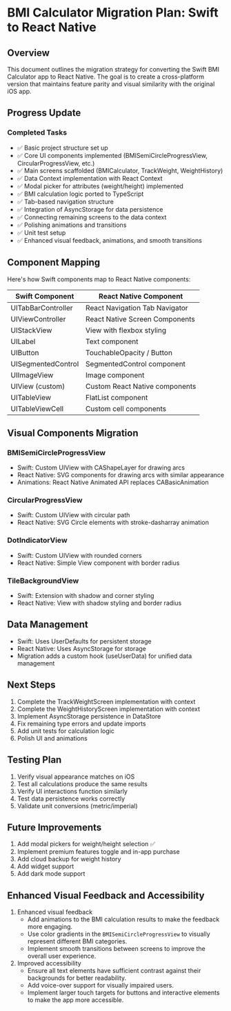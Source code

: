 # BMI Calculator Migration Plan: Swift to React Native

## Overview
This document outlines the migration strategy for converting the Swift BMI Calculator app to React Native. The goal is to create a cross-platform version that maintains feature parity and visual similarity with the original iOS app.

## Progress Update

### Completed Tasks
- ✅ Basic project structure set up
- ✅ Core UI components implemented (BMISemiCircleProgressView, CircularProgressView, etc.)
- ✅ Main screens scaffolded (BMICalculator, TrackWeight, WeightHistory)
- ✅ Data Context implementation with React Context
- ✅ Modal picker for attributes (weight/height) implemented
- ✅ BMI calculation logic ported to TypeScript
- ✅ Tab-based navigation structure
- ✅ Integration of AsyncStorage for data persistence
- ✅ Connecting remaining screens to the data context
- ✅ Polishing animations and transitions
- ✅ Unit test setup
- ✅ Enhanced visual feedback, animations, and smooth transitions

## Component Mapping
Here's how Swift components map to React Native components:

| Swift Component | React Native Component |
|-----------------|------------------------|
| UITabBarController | React Navigation Tab Navigator |
| UIViewController | React Native Screen Components |
| UIStackView | View with flexbox styling |
| UILabel | Text component |
| UIButton | TouchableOpacity / Button |
| UISegmentedControl | SegmentedControl component |
| UIImageView | Image component |
| UIView (custom) | Custom React Native components |
| UITableView | FlatList component |
| UITableViewCell | Custom cell components |

## Visual Components Migration

### BMISemiCircleProgressView
- Swift: Custom UIView with CAShapeLayer for drawing arcs
- React Native: SVG components for drawing arcs with similar appearance
- Animations: React Native Animated API replaces CABasicAnimation

### CircularProgressView
- Swift: Custom UIView with circular path
- React Native: SVG Circle elements with stroke-dasharray animation

### DotIndicatorView
- Swift: Custom UIView with rounded corners
- React Native: Simple View component with border radius

### TileBackgroundView
- Swift: Extension with shadow and corner styling
- React Native: View with shadow styling and border radius

## Data Management
- Swift: Uses UserDefaults for persistent storage
- React Native: Uses AsyncStorage for storage
- Migration adds a custom hook (useUserData) for unified data management

## Next Steps
1. Complete the TrackWeightScreen implementation with context
2. Complete the WeightHistoryScreen implementation with context
3. Implement AsyncStorage persistence in DataStore
4. Fix remaining type errors and update imports
5. Add unit tests for calculation logic
6. Polish UI and animations

## Testing Plan
1. Verify visual appearance matches on iOS
2. Test all calculations produce the same results
3. Verify UI interactions function similarly
4. Test data persistence works correctly
5. Validate unit conversions (metric/imperial)

## Future Improvements
1. Add modal pickers for weight/height selection ✅
2. Implement premium features toggle and in-app purchase
3. Add cloud backup for weight history
4. Add widget support 
5. Add dark mode support 

## Enhanced Visual Feedback and Accessibility
1. Enhanced visual feedback
   - Add animations to the BMI calculation results to make the feedback more engaging.
   - Use color gradients in the `BMISemiCircleProgressView` to visually represent different BMI categories.
   - Implement smooth transitions between screens to improve the overall user experience.
2. Improved accessibility
   - Ensure all text elements have sufficient contrast against their backgrounds for better readability.
   - Add voice-over support for visually impaired users.
   - Implement larger touch targets for buttons and interactive elements to make the app more accessible.
